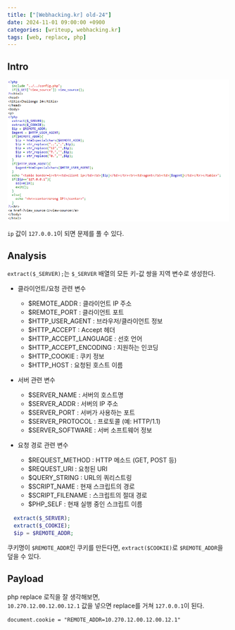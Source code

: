 ```yaml
---
title: ["[Webhacking.kr] old-24"]
date: 2024-11-01 09:00:00 +0900
categories: [writeup, webhacking.kr]
tags: [web, replace, php]
---
```

## Intro
![문제 설명](assets/img/writeup/webhacking.kr/old-24/recon.png)

`ip` 값이 `127.0.0.1`이 되면 문제를 풀 수 있다.

## Analysis

`extract($_SERVER);`는 `$_SERVER` 배열의 모든 키-값 쌍을 지역 변수로 생성한다.  
* 클라이언트/요청 관련 변수
  * $REMOTE_ADDR     : 클라이언트 IP 주소
  * $REMOTE_PORT     : 클라이언트 포트
  * $HTTP_USER_AGENT : 브라우저/클라이언트 정보
  * $HTTP_ACCEPT     : Accept 헤더
  * $HTTP_ACCEPT_LANGUAGE : 선호 언어
  * $HTTP_ACCEPT_ENCODING : 지원하는 인코딩
  * $HTTP_COOKIE     : 쿠키 정보
  * $HTTP_HOST       : 요청된 호스트 이름  
  
* 서버 관련 변수
  * $SERVER_NAME     : 서버의 호스트명
  * $SERVER_ADDR     : 서버의 IP 주소
  * $SERVER_PORT     : 서버가 사용하는 포트
  * $SERVER_PROTOCOL : 프로토콜 (예: HTTP/1.1)
  * $SERVER_SOFTWARE : 서버 소프트웨어 정보  
  
* 요청 경로 관련 변수
  * $REQUEST_METHOD  :  HTTP 메소드 (GET, POST 등)
  * $REQUEST_URI     : 요청된 URI
  * $QUERY_STRING    :  URL의 쿼리스트링
  * $SCRIPT_NAME     : 현재 스크립트의 경로
  * $SCRIPT_FILENAME : 스크립트의 절대 경로
  * $PHP_SELF        : 현재 실행 중인 스크립트 이름

```php
  extract($_SERVER);
  extract($_COOKIE);
  $ip = $REMOTE_ADDR;
```
쿠키명이 `$REMOTE_ADDR`인 쿠키를 만든다면, `extract($COOKIE)`로 `$REMOTE_ADDR`을 덮을 수 있다.  

## Payload
php replace 로직을 잘 생각해보면,  
`10.270.12.00.12.00.12.1` 값을 넣으면 replace를 거쳐 `127.0.0.1`이 된다.

```
document.cookie = "REMOTE_ADDR=10.270.12.00.12.00.12.1"
```